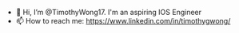 - 👋 Hi, I’m @TimothyWong17. I'm an aspiring IOS Engineer
- 📫 How to reach me: https://www.linkedin.com/in/timothygwong/

<!---
TimothyWong17/TimothyWong17 is a ✨ special ✨ repository because its `README.md` (this file) appears on your GitHub profile.
You can click the Preview link to take a look at your changes.
--->
